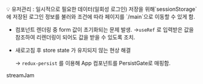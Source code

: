 <aside>
💡 유저관리 : 일시적으로 필요한 데이터(일회성 로그인) 저장을 위해`sessionStorage`에 저장된 로그인 정보를 불러와 조건에 따라 페이지를 `/main`으로 이동할 수 있게 함.

</aside>

- 컴포넌트 렌더링 중 form 값이 초기화되는 문제 발생.
→`useRef` 로 입력받은 값을 참조하여 리렌더링이 되어도 값을 받을 수 있도록 조치.
- 새로고침 후 store state 가 유지되지 않는 현상 해결
    
    → `redux-persist` 를 이용해 App 컴포넌트를 PersistGate로 매핑함.
    

streamJam